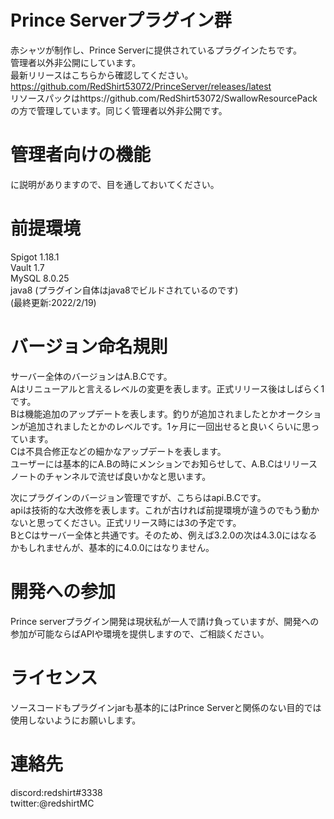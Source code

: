 # Prince Serverプラグイン群
赤シャツが制作し、Prince Serverに提供されているプラグインたちです。  
管理者以外非公開にしています。  
最新リリースはこちらから確認してください。https://github.com/RedShirt53072/PrinceServer/releases/latest  
リソースパックはhttps://github.com/RedShirt53072/SwallowResourcePack の方で管理しています。同じく管理者以外非公開です。  


# 管理者向けの機能
に説明がありますので、目を通しておいてください。

# 前提環境
Spigot 1.18.1  
Vault 1.7  
MySQL 8.0.25  
java8 (プラグイン自体はjava8でビルドされているのです)  
(最終更新:2022/2/19)

# バージョン命名規則  
サーバー全体のバージョンはA.B.Cです。  
Aはリニューアルと言えるレベルの変更を表します。正式リリース後はしばらく1です。  
Bは機能追加のアップデートを表します。釣りが追加されましたとかオークションが追加されましたとかのレベルです。1ヶ月に一回出せると良いくらいに思っています。  
Cは不具合修正などの細かなアップデートを表します。  
ユーザーには基本的にA.Bの時にメンションでお知らせして、A.B.Cはリリースノートのチャンネルで流せば良いかなと思います。  

次にプラグインのバージョン管理ですが、こちらはapi.B.Cです。  
apiは技術的な大改修を表します。これが古ければ前提環境が違うのでもう動かないと思ってください。正式リリース時には3の予定です。  
BとCはサーバー全体と共通です。そのため、例えば3.2.0の次は4.3.0にはなるかもしれませんが、基本的に4.0.0にはなりません。

# 開発への参加
Prince serverプラグイン開発は現状私が一人で請け負っていますが、開発への参加が可能ならばAPIや環境を提供しますので、ご相談ください。

# ライセンス
ソースコードもプラグインjarも基本的にはPrince Serverと関係のない目的では使用しないようにお願いします。  

# 連絡先
discord:redshirt#3338  
twitter:@redshirtMC  
